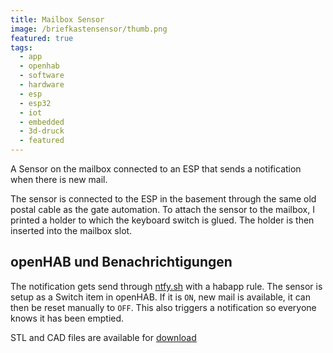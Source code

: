 ```yaml
---
title: Mailbox Sensor
image: /briefkastensensor/thumb.png
featured: true
tags:
  - app
  - openhab
  - software
  - hardware
  - esp
  - esp32
  - iot
  - embedded
  - 3d-druck
  - featured
---
```


A Sensor on the mailbox connected to an ESP that sends a notification when there is new mail.
<!--more-->
The sensor is connected to the ESP in the basement through the same old postal cable as the gate automation.
To attach the sensor to the mailbox, I printed a holder to which the keyboard switch is glued.
The holder is then inserted into the mailbox slot.

## openHAB und Benachrichtigungen
The notification gets send through [ntfy.sh](ntfy.sh) with a habapp rule. The sensor is setup as a Switch item in openHAB. If it is `ON`, new mail is available, it can then be reset manually to `OFF`. This also triggers a notification so everyone knows it has been emptied.

STL and CAD files are available for [download](https://www.printables.com/model/232235-mailbox-pushbutton-mount) 

<div>
  <block-image
    src="/briefkastensensor/cad.png" />
</div>
